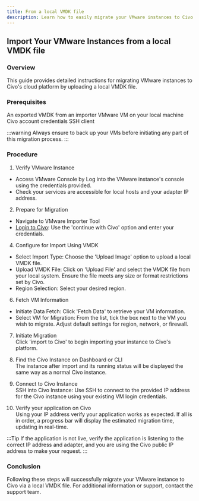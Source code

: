 ```yaml
---
title: From a local VMDK file
description: Learn how to easily migrate your VMware instances to Civo by uploading a VMDK file. Follow our step-by-step guide to simplify your migration process!
---
```


<head>
  <title>Import Your VMware Instances from a local VMDK file | Civo Documentation</title>
</head>

## Import Your VMware Instances from a local VMDK file

### Overview

This guide provides detailed instructions for migrating VMware instances to Civo's cloud platform by uploading a local VMDK file. 

### Prerequisites
An exported VMDK from an importer VMware VM on your local machine
Civo account credentials
SSH client

:::warning
Always ensure to back up your VMs before initiating any part of this migration process.
:::

### Procedure

1. Verify VMware Instance
- Access VMware Console by Log into the VMware instance's console using the credentials provided.
- Check your services are accessible for local hosts and your adapter IP address.

2. Prepare for Migration
- Navigate to VMware Importer Tool
- [Login to Civo](https://dashboard.civo.com/login): Use the 'continue with Civo' option and enter your credentials.

4. Configure for Import Using VMDK
- Select Import Type: Choose the 'Upload Image' option to upload a local VMDK file.
- Upload VMDK File: Click on 'Upload File' and select the VMDK file from your local system. Ensure the file meets any size or format restrictions set by Civo.
- Region Selection: Select your desired region.

6. Fetch VM Information
- Initiate Data Fetch: Click 'Fetch Data' to retrieve your VM information.
- Select VM for Migration: From the list, tick the box next to the VM you wish to migrate. Adjust default settings for region, network, or firewall.

7. Initiate Migration<br>
Click 'import to Civo' to begin importing your instance to Civo's platform.

8. Find the Civo Instance on Dashboard or CLI<br>
The instance after import and its running status will be displayed the same way as a normal Civo instance.

9. Connect to Civo Instance<br>
SSH into Civo Instance: Use SSH to connect to the provided IP address for the Civo instance using your existing VM login credentials.

10. Verify your application on Civo<br>
Using your IP address verify your application works as expected. If all is in order, a progress bar will display the estimated migration time, updating in real-time.

:::Tip
If the application is not live, verify the application is listening to the correct IP address and adapter, and you are using the Civo public IP address to make your request. 
:::

### Conclusion
Following these steps will successfully migrate your VMware instance to Civo via a local VMDK file. For additional information or support, contact the support team.
